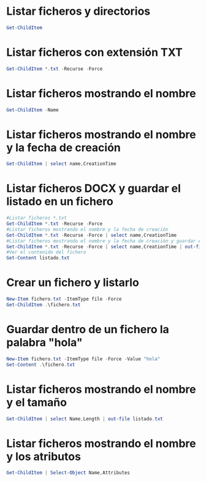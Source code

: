 # Listar ficheros y directorios
```PowerShell
Get-ChildItem
```

# Listar ficheros con extensión TXT
```PowerShell
Get-ChildItem *.txt -Recurse -Force
```

# Listar ficheros mostrando el nombre
```PowerShell
Get-ChildItem -Name
```

# Listar ficheros mostrando el nombre y la fecha de creación
```PowerShell
Get-ChildItem | select name,CreationTime
```

# Listar ficheros DOCX y guardar el listado en un fichero
```PowerShell
#Listar ficheros *.txt
Get-ChildItem *.txt -Recurse -Force
#Listar ficheros mostrando el nombre y la fecha de creación
Get-ChildItem *.txt -Recurse -Force | select name,CreationTime
#Listar ficheros mostrando el nombre y la fecha de creación y guardar el listado en un fichero llamado listado.txt
Get-ChildItem *.txt -Recurse -Force | select name,CreationTime | out-file listado.txt
#Ver el contenido del fichero
Get-Content listado.txt
```

# Crear un fichero y listarlo
```PowerShell
New-Item fichero.txt -ItemType file -Force
Get-ChildItem .\fichero.txt
```

# Guardar dentro de un fichero la palabra "hola"
```PowerShell
New-Item fichero.txt -ItemType file -Force -Value "hola"
Get-Content .\fichero.txt
```

# Listar ficheros mostrando el nombre y el tamaño
```PowerShell
Get-ChildItem | select Name,Length | out-file listado.txt
```

# Listar ficheros mostrando el nombre y los atributos
```PowerShell
Get-ChildItem | Select-Object Name,Attributes
```
